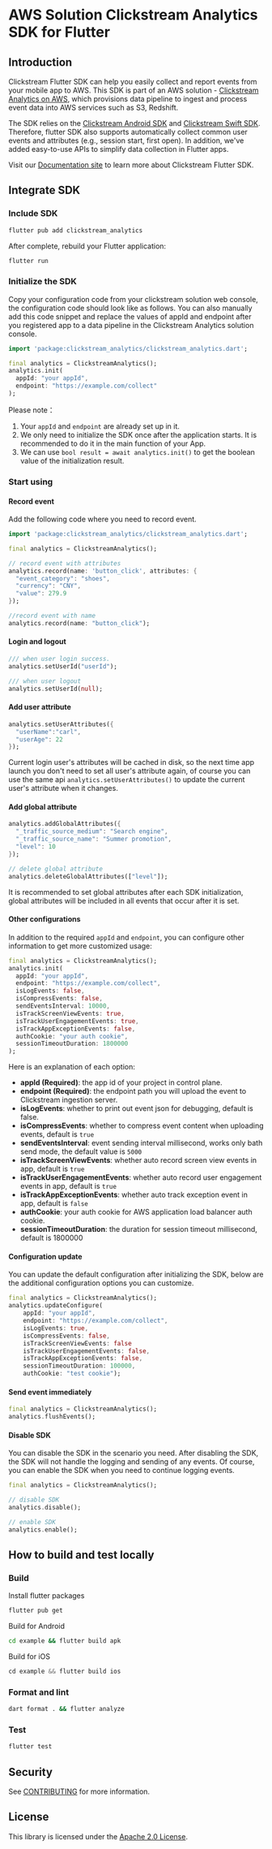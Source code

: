 # AWS Solution Clickstream Analytics SDK for Flutter

## Introduction

Clickstream Flutter SDK can help you easily collect and report events from your mobile app to AWS. This SDK is part of an AWS solution - [Clickstream Analytics on AWS](https://github.com/awslabs/clickstream-analytics-on-aws), which provisions data pipeline to ingest and process event data into AWS services such as S3, Redshift.

The SDK relies on the [Clickstream Android SDK](https://github.com/awslabs/clickstream-android) and [Clickstream Swift SDK](https://github.com/awslabs/clickstream-swift). Therefore, flutter SDK also supports automatically collect common user events and attributes (e.g., session start, first open). In addition, we've added easy-to-use APIs to simplify data collection in Flutter apps.

Visit our [Documentation site](https://awslabs.github.io/clickstream-analytics-on-aws/en/latest/sdk-manual/flutter/) to learn more about Clickstream Flutter SDK.

## Integrate SDK

### Include SDK

```bash
flutter pub add clickstream_analytics
```

After complete, rebuild your Flutter application:

```bash
flutter run
```

### Initialize the SDK

Copy your configuration code from your clickstream solution web console, the configuration code should look like as follows. You can also manually add this code snippet and replace the values of appId and endpoint after you registered app to a data pipeline in the Clickstream Analytics solution console.

```dart
import 'package:clickstream_analytics/clickstream_analytics.dart';

final analytics = ClickstreamAnalytics();
analytics.init(
  appId: "your appId",
  endpoint: "https://example.com/collect"
);
```

Please note：

1. Your `appId` and `endpoint` are already set up in it.
2. We only need to initialize the SDK once after the application starts. It is recommended to do it in the main function of your App.
3. We can use `bool result = await analytics.init()` to get the boolean value of the initialization result.

### Start using

#### Record event

Add the following code where you need to record event.

```dart
import 'package:clickstream_analytics/clickstream_analytics.dart';

final analytics = ClickstreamAnalytics();

// record event with attributes
analytics.record(name: 'button_click', attributes: {
  "event_category": "shoes",
  "currency": "CNY",
  "value": 279.9
});

//record event with name
analytics.record(name: "button_click");
```

#### Login and logout

```dart
/// when user login success.
analytics.setUserId("userId");

/// when user logout
analytics.setUserId(null);
```

#### Add user attribute

```dart
analytics.setUserAttributes({
  "userName":"carl",
  "userAge": 22
});
```

Current login user's attributes will be cached in disk, so the next time app launch you don't need to set all user's attribute again, of course you can use the same api `analytics.setUserAttributes()` to update the current user's attribute when it changes.

#### Add global attribute

```dart
analytics.addGlobalAttributes({
  "_traffic_source_medium": "Search engine",
  "_traffic_source_name": "Summer promotion",
  "level": 10
});

// delete global attribute
analytics.deleteGlobalAttributes(["level"]);
```

It is recommended to set global attributes after each SDK initialization, global attributes will be included in all events that occur after it is set.

#### Other configurations

In addition to the required `appId` and `endpoint`, you can configure other information to get more customized usage:

```dart
final analytics = ClickstreamAnalytics();
analytics.init(
  appId: "your appId",
  endpoint: "https://example.com/collect",
  isLogEvents: false,
  isCompressEvents: false,
  sendEventsInterval: 10000,
  isTrackScreenViewEvents: true,
  isTrackUserEngagementEvents: true,
  isTrackAppExceptionEvents: false,
  authCookie: "your auth cookie",
  sessionTimeoutDuration: 1800000
);
```

Here is an explanation of each option:

- **appId (Required)**: the app id of your project in control plane.
- **endpoint (Required)**: the endpoint path you will upload the event to Clickstream ingestion server.
- **isLogEvents**: whether to print out event json for debugging, default is false.
- **isCompressEvents**: whether to compress event content when uploading events, default is `true`
- **sendEventsInterval**: event sending interval millisecond, works only bath send mode, the default value is `5000`
- **isTrackScreenViewEvents**: whether auto record screen view events in app, default is `true`
- **isTrackUserEngagementEvents**: whether auto record user engagement events in app, default is `true`
- **isTrackAppExceptionEvents**: whether auto track exception event in app, default is `false`
- **authCookie**: your auth cookie for AWS application load balancer auth cookie.
- **sessionTimeoutDuration**: the duration for session timeout millisecond, default is 1800000

#### Configuration update

You can update the default configuration after initializing the SDK, below are the additional configuration options you can customize.

```dart
final analytics = ClickstreamAnalytics();
analytics.updateConfigure(
    appId: "your appId",
    endpoint: "https://example.com/collect",
    isLogEvents: true,
    isCompressEvents: false,
    isTrackScreenViewEvents: false
    isTrackUserEngagementEvents: false,
    isTrackAppExceptionEvents: false,
    sessionTimeoutDuration: 100000,
    authCookie: "test cookie");
```

#### Send event immediately

```dart
final analytics = ClickstreamAnalytics();
analytics.flushEvents();
```

#### Disable SDK

You can disable the SDK in the scenario you need. After disabling the SDK, the SDK will not handle the logging and
sending of any events. Of course, you can enable the SDK when you need to continue logging events.

```dart
final analytics = ClickstreamAnalytics();

// disable SDK
analytics.disable();

// enable SDK
analytics.enable();
```

## How to build and test locally

### Build

Install flutter packages

```bash
flutter pub get
```

Build for Android 

```bash
cd example && flutter build apk
```

Build for iOS

```dart
cd example && flutter build ios
```

### Format and lint

```bash
dart format . && flutter analyze
```

### Test

```bash
flutter test
```

## Security

See [CONTRIBUTING](CONTRIBUTING.md#security-issue-notifications) for more information.

## License

This library is licensed under the [Apache 2.0 License](./LICENSE).
